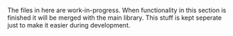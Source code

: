 The files in here are work-in-progress. When functionality in this section is finished it will be merged
with the main library. This stuff is kept seperate just to make it easier during development.